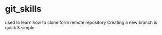 # git_skills
used to learn how to clone form remote repository
Creating a new branch is quick & simple.

